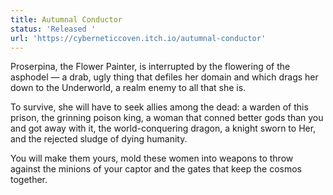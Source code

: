 ```yaml
---
title: Autumnal Conductor
status: 'Released '
url: 'https://cyberneticcoven.itch.io/autumnal-conductor'
---
```


Proserpina, the Flower Painter, is interrupted by the flowering of the asphodel — a drab, ugly thing that defiles her domain and which drags her down to the Underworld, a realm enemy to all that she is. 

To survive, she will have to seek allies among the dead: a warden of this prison, the grinning poison king, a woman that conned better gods than you and got away with it, the world-conquering dragon, a knight sworn to Her, and the rejected sludge of dying humanity. 

You will make them yours, mold these women into weapons to throw against the minions of your captor and the gates that keep the cosmos together.
